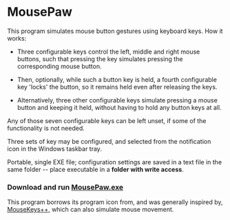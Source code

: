 # MousePaw

This program simulates mouse button gestures using keyboard keys.  How it works:

- Three configurable keys control the left, middle and right mouse buttons, such that pressing the key simulates pressing the corresponding mouse button.

- Then, optionally, while such a button key is held, a fourth configurable key 'locks' the button, so it remains held even after releasing the keys.

- Alternatively, three other configurable keys simulate pressing a mouse button and keeping it held, without having to hold any button keys at all.

Any of those seven configurable keys can be left unset, if some of the functionality is not needed.

Three sets of key may be configured, and selected from the notification icon in the Windows taskbar tray.

Portable, single EXE file; configuration settings are saved in a text file in the same folder -- place executable in a __folder with write access__.

### Download and run [MousePaw.exe](https://github.com/spaceflint7/MousePaw/raw/master/MousePaw.exe)

This program borrows its program icon from, and was generally inspired by, [MouseKeys++](https://github.com/DarthBrento/MouseKeysPlusPlus), which can also simulate mouse movement.
